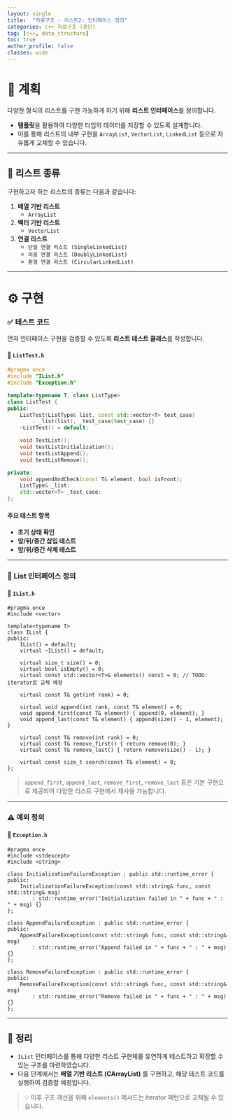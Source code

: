 ```yaml
---
layout: single
title:  "자료구조 - 리스트2: 인터페이스 정의"
categories: c++ 자료구조 (중단)
tag: [c++, data_structure]
toc: true
author_profile: false
classes: wide
---
```


# 🧩 계획

다양한 형식의 리스트를 구현 가능하게 하기 위해 **리스트 인터페이스**를 정의합니다.

- **템플릿**을 활용하여 다양한 타입의 데이터를 저장할 수 있도록 설계합니다.
- 이를 통해 리스트의 내부 구현을 `ArrayList`, `VectorList`, `LinkedList` 등으로 자유롭게 교체할 수 있습니다.

---

## 📂 리스트 종류

구현하고자 하는 리스트의 종류는 다음과 같습니다:

1. **배열 기반 리스트**
   - `ArrayList`
2. **벡터 기반 리스트**
   - `VectorList`
3. **연결 리스트**
   - `단일 연결 리스트 (SingleLinkedList)`
   - `이중 연결 리스트 (DoublyLinkedList)`
   - `환형 연결 리스트 (CircularLinkedList)`

---

# ⚙️ 구현

### ✅ 테스트 코드

먼저 인터페이스 구현을 검증할 수 있도록 **리스트 테스트 클래스**를 작성합니다.

#### 📄 `ListTest.h`

```cpp
#pragma once
#include "IList.h"
#include "Exception.h"

template<typename T, class ListType>
class ListTest {
public:
    ListTest(ListType& list, const std::vector<T> test_case)
        : _list(list), _test_case(test_case) {}
    ~ListTest() = default;

    void TestList();
    void testListInitialization();
    void testListAppend();
    void testListRemove();

private:
    void appendAndCheck(const T& element, bool isFront);
    ListType& _list;
    std::vector<T> _test_case;
};
```

#### 주요 테스트 항목

- **초기 상태 확인**
- **앞/뒤/중간 삽입 테스트**
- **앞/뒤/중간 삭제 테스트**

------

### 🔌 List 인터페이스 정의

#### 📄 `IList.h`

```
#pragma once
#include <vector>

template<typename T>
class IList {
public:
    IList() = default;
    virtual ~IList() = default;

    virtual size_t size() = 0;
    virtual bool isEmpty() = 0;
    virtual const std::vector<T>& elements() const = 0; // TODO: iterator로 교체 예정

    virtual const T& get(int rank) = 0;

    virtual void append(int rank, const T& element) = 0;
    void append_first(const T& element) { append(0, element); }
    void append_last(const T& element) { append(size() - 1, element); }

    virtual const T& remove(int rank) = 0;
    virtual const T& remove_first() { return remove(0); }
    virtual const T& remove_last() { return remove(size() - 1); }

    virtual const size_t search(const T& element) = 0;
};
```

> `append_first`, `append_last`, `remove_first`, `remove_last` 등은 기본 구현으로 제공되어 다양한 리스트 구현에서 재사용 가능합니다.

------

### ⚠️ 예외 정의

#### 📄 `Exception.h`

```
#pragma once
#include <stdexcept>
#include <string>

class InitializationFailureException : public std::runtime_error {
public:
    InitializationFailureException(const std::string& func, const std::string& msg)
        : std::runtime_error("Initialization failed in " + func + " : " + msg) {}
};

class AppendFailureException : public std::runtime_error {
public:
    AppendFailureException(const std::string& func, const std::string& msg)
        : std::runtime_error("Append failed in " + func + " : " + msg) {}
};

class RemoveFailureException : public std::runtime_error {
public:
    RemoveFailureException(const std::string& func, const std::string& msg)
        : std::runtime_error("Remove failed in " + func + " : " + msg) {}
};
```

------

## 📌 정리

- `IList` 인터페이스를 통해 다양한 리스트 구현체를 유연하게 테스트하고 확장할 수 있는 구조를 마련하였습니다.
- 다음 단계에서는 **배열 기반 리스트 (CArrayList)** 를 구현하고, 해당 테스트 코드를 실행하여 검증할 예정입니다.

> 💡 이후 구조 개선을 위해 `elements()` 메서드는 iterator 패턴으로 교체될 수 있습니다.
